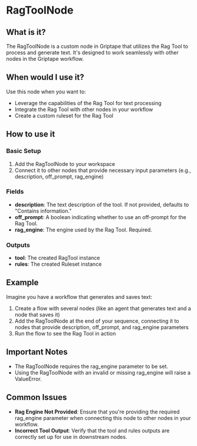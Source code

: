 # RagToolNode

## What is it?
The RagToolNode is a custom node in Griptape that utilizes the Rag Tool to process and generate text. It's designed to work seamlessly with other nodes in the Griptape workflow.

## When would I use it?
Use this node when you want to:
- Leverage the capabilities of the Rag Tool for text processing
- Integrate the Rag Tool with other nodes in your workflow
- Create a custom ruleset for the Rag Tool

## How to use it

### Basic Setup
1. Add the RagToolNode to your workspace
2. Connect it to other nodes that provide necessary input parameters (e.g., description, off_prompt, rag_engine)

### Fields
- **description**: The text description of the tool. If not provided, defaults to "Contains information."
- **off_prompt**: A boolean indicating whether to use an off-prompt for the Rag Tool.
- **rag_engine**: The engine used by the Rag Tool. Required.

### Outputs
- **tool**: The created RagTool instance
- **rules**: The created Ruleset instance

## Example
Imagine you have a workflow that generates and saves text:

1. Create a flow with several nodes (like an agent that generates text and a node that saves it)
2. Add the RagToolNode at the end of your sequence, connecting it to nodes that provide description, off_prompt, and rag_engine parameters
3. Run the flow to see the Rag Tool in action

## Important Notes
- The RagToolNode requires the rag_engine parameter to be set.
- Using the RagToolNode with an invalid or missing rag_engine will raise a ValueError.

## Common Issues
- **Rag Engine Not Provided**: Ensure that you're providing the required rag_engine parameter when connecting this node to other nodes in your workflow.
- **Incorrect Tool Output**: Verify that the tool and rules outputs are correctly set up for use in downstream nodes.